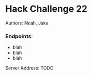 # Hack Challenge 22
Authors: Noah, Jake

### Endpoints: 
  - blah
  - blah
  - blah

Server Address: TODO
